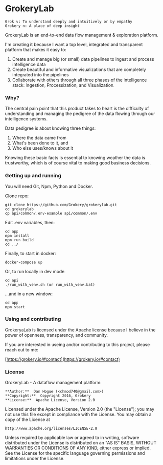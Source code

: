 # GrokeryLab
 
    Grok v: To understand deeply and intuitively or by empathy
    Grokery n: A place of deep insight

GrokeryLab is an end-to-end data flow management & exploration platform.

I'm creating it because I want a top level, integrated and transparent platform that makes it easy to:

1. Create and manage big (or small) data pipelines to ingest and process intelligence data
2. Create beautiful and informative visualizations that are completely integrated into the pipelines
3. Collaborate with others through all three phases of the intelligence stack: Ingestion, Processization, and Visualization. 


### Why?

The central pain point that this product takes to heart is the difficulty of understanding and managing the pedigree of the data flowing through our intelligence systems. 

Data pedigree is about knowing three things: 

1. Where the data came from
2. What's been done to it, and
3. Who else uses/knows about it

Knowing these basic facts is essential to knowing weather the data is trustworthy, which is of course vital to making good business decisions.


### Getting up and running

You will need Git, Npm, Python and Docker.

Clone repo:

    git clone https://github.com/Grokery/grokerylab.git
    cd grokerylab
    cp api/common/.env-example api/common/.env

Edit .env variables, then:

    cd app
    npm install
    npm run build
    cd ../

Finally, to start in docker:

    docker-compose up

Or, to run locally in dev mode:

    cd api
    ./run_with_venv.sh (or run_with_venv.bat)

...and in a new window:

    cd app
    npm start


### Using and contributing

GrokeryaLab is licensed under the Apache license because I believe in the power of openness, 
transparency, and community.

If you are interested in useing and/or contributing to this project, please reach out to me: 

[https://grokery.io/#contact](https://grokery.io/#contact)


### License

GrokeryLab - A dataflow management platform

    **Author:**  Dan Hogue (<chmod740@gmail.com>)
    **Copyright:**  Copyright 2016, Grokery
    **License:**  Apache License, Version 2.0

Licensed under the Apache License, Version 2.0 (the "License");
you may not use this file except in compliance with the License.
You may obtain a copy of the License at

    http://www.apache.org/licenses/LICENSE-2.0

Unless required by applicable law or agreed to in writing, software
distributed under the License is distributed on an "AS IS" BASIS,
WITHOUT WARRANTIES OR CONDITIONS OF ANY KIND, either express or implied.
See the License for the specific language governing permissions and
limitations under the License.
